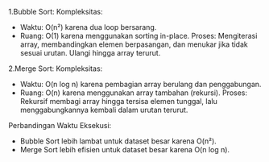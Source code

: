 1.Bubble Sort:
Kompleksitas:
- Waktu: O(n²) karena dua loop bersarang.
- Ruang: O(1) karena menggunakan sorting in-place.
Proses: Mengiterasi array, membandingkan elemen berpasangan, dan menukar jika tidak sesuai urutan. Ulangi hingga array terurut.

2.Merge Sort:
Kompleksitas:
- Waktu: O(n log n) karena pembagian array berulang dan penggabungan.
- Ruang: O(n) karena menggunakan array tambahan (rekursi).
Proses: Rekursif membagi array hingga tersisa elemen tunggal, lalu menggabungkannya kembali dalam urutan terurut.

Perbandingan Waktu Eksekusi:
- Bubble Sort lebih lambat untuk dataset besar karena O(n²).
- Merge Sort lebih efisien untuk dataset besar karena O(n log n).